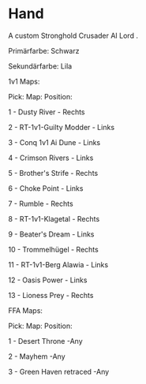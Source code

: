 # Hand

A custom Stronghold Crusader AI Lord .

Primärfarbe: 	Schwarz

Sekundärfarbe:	Lila

1v1 Maps:

Pick:		  Map:			           	Position:

1	-	Dusty River		              -	Rechts	

2	-	RT-1v1-Guilty Modder	      -	Links

3	-	Conq 1v1 Ai Dune           	-	Links

4	-	Crimson Rivers 		          -	Links

5	-	Brother's Strife 	          -	Rechts

6	-	Choke Point 	             	-	Links

7	-	Rumble		                	-	Rechts

8	-	RT-1v1-Klagetal		          -	Rechts

9	-	Beater's Dream 		          -	Links

10	-	Trommelhügel		          -	Rechts

11	-	RT-1v1-Berg Alawia      	-	Links

12	-	Oasis Power		            -	Links

13	-	Lioness Prey		          -	Rechts


FFA Maps:

Pick:		Map:				            Position:

1	-	Desert Throne			          -Any

2	-	Mayhem			               	-Any

3	-	Green Haven retraced	    	-Any	

